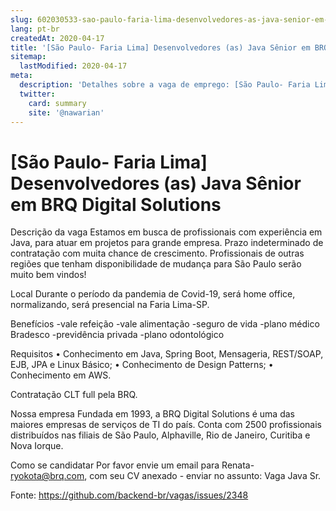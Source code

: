 ```yaml
---
slug: 602030533-sao-paulo-faria-lima-desenvolvedores-as-java-senior-em-brq-digital-solutions
lang: pt-br
createdAt: 2020-04-17
title: '[São Paulo- Faria Lima] Desenvolvedores (as) Java Sênior em BRQ Digital Solutions - Vaga de Emprego'
sitemap:
  lastModified: 2020-04-17
meta:
  description: 'Detalhes sobre a vaga de emprego: [São Paulo- Faria Lima] Desenvolvedores (as) Java Sênior em BRQ Digital Solutions'
  twitter:
    card: summary
    site: '@nawarian'
---
```


# [São Paulo- Faria Lima] Desenvolvedores (as) Java Sênior em BRQ Digital Solutions

Descrição da vaga
Estamos em busca de profissionais com experiência em Java, para atuar em projetos para grande empresa. Prazo indeterminado de contratação com muita chance de crescimento. Profissionais de outras regiões que tenham disponibilidade de mudança para São Paulo serão muito bem vindos!

Local
Durante o período da pandemia de Covid-19, será home office, normalizando, será presencial na Faria Lima-SP.

Benefícios
-vale refeição
-vale alimentação
-seguro de vida
-plano médico Bradesco
-previdência privada
-plano odontológico

Requisitos
• Conhecimento em Java, Spring Boot, Mensageria, REST/SOAP, EJB, JPA e Linux Básico;
• Conhecimento de Design Patterns;
• Conhecimento em AWS.

Contratação
CLT full pela BRQ.

Nossa empresa
Fundada em 1993, a BRQ Digital Solutions é uma das maiores empresas de serviços de TI do país. Conta com 2500 profissionais distribuídos nas filiais de São Paulo, Alphaville, Rio de Janeiro, Curitiba e Nova Iorque.

Como se candidatar
Por favor envie um email para Renata- ryokota@brq.com, com seu CV anexado - enviar no assunto: Vaga Java Sr.

Fonte: https://github.com/backend-br/vagas/issues/2348